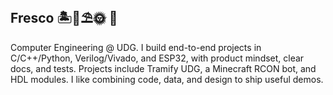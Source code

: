 ## Fresco 🏝️🍹⛱️🌞 🌊
Computer Engineering @ UDG. I build end-to-end projects in C/C++/Python, Verilog/Vivado, and ESP32, with product mindset, clear docs, and tests. Projects include Tramify UDG, a Minecraft RCON bot, and HDL modules. I like combining code, data, and design to ship useful demos.

<!--
**Cracksmity/cracksmity** is a ✨ _special_ ✨ repository because its `README.md` (this file) appears on your GitHub profile.

Here are some ideas to get you started:

- 🌱 I’m currently learning OOP and Git
-->
